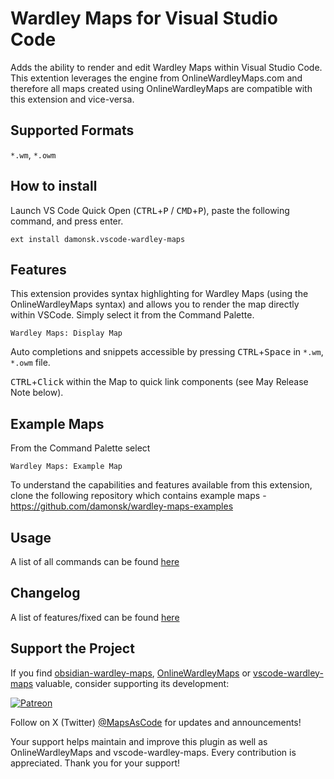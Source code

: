 # Wardley Maps for Visual Studio Code

Adds the ability to render and edit Wardley Maps within Visual Studio Code.  This extention leverages the engine from OnlineWardleyMaps.com and therefore all maps created using OnlineWardleyMaps are compatible with this extension and vice-versa.

## Supported Formats

`*.wm`, `*.owm`

## How to install

Launch VS Code Quick Open (<kbd>CTRL</kbd>+<kbd>P</kbd> / <kbd>CMD</kbd>+<kbd>P</kbd>), paste the following command, and press enter.

`ext install damonsk.vscode-wardley-maps`

## Features

This extension provides syntax highlighting for Wardley Maps (using the OnlineWardleyMaps syntax) and allows you to render the map directly within VSCode. Simply select it from the Command Palette.

`Wardley Maps: Display Map`

Auto completions and snippets accessible by pressing <kbd>CTRL</kbd>+<kbd>Space</kbd>
 in `*.wm`, `*.owm` file. 

 <kbd>CTRL</kbd>+<kbd>Click</kbd> within the Map to quick link components (see May Release Note below).

## Example Maps


From the Command Palette select 

`Wardley Maps: Example Map`

To understand the capabilities and features available from this extension, clone the following repository which contains example maps - <https://github.com/damonsk/wardley-maps-examples>

## Usage
A list of all commands can be found [here](./usage.md)

## Changelog

A list of features/fixed can be found [here](./CHANGELOG.md)

## Support the Project

If you find [obsidian-wardley-maps](https://github.com/damonsk/obsidian-wardley-maps), [OnlineWardleyMaps](https://github.com/damonsk/onlinewardleymaps) or [vscode-wardley-maps](https://github.com/damonsk/vscode-wardley-maps) valuable, consider supporting its development:

[![Patreon](https://c5.patreon.com/external/logo/become_a_patron_button.png)](https://www.patreon.com/mapsascode/overview)

Follow on X (Twitter) [@MapsAsCode](https://x.com/mapsascode) for updates and announcements!

Your support helps maintain and improve this plugin as well as OnlineWardleyMaps and vscode-wardley-maps. Every contribution is appreciated. Thank you for your support!